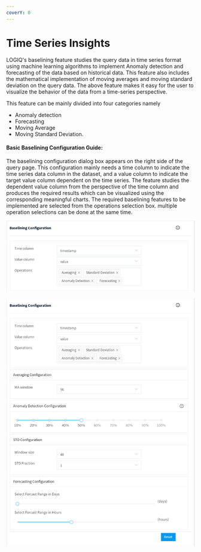 ```yaml
---
coverY: 0
---
```


# Time Series Insights

LOGIQ's baselining feature studies the query data in time series format using machine learning algorithms to implement Anomaly detection and forecasting of the data based on historical data. This feature also includes the mathematical implementation of moving averages and moving standard deviation on the query data. The above feature makes it easy for the user to visualize the behavior of the data from a time-series perspective.&#x20;

This feature can be mainly divided into four categories namely&#x20;

* Anomaly detection
* Forecasting
* Moving Average
* Moving Standard Deviation.

#### Basic Baselining Configuration Guide:

The baselining configuration dialog box appears on the right side of the query page. This configuration mainly needs a time column to indicate the time series data column in the dataset, and a value column to indicate the target value column dependent on the time series. The feature studies the dependent value column from the perspective of the time column and produces the required results which can be visualized using the corresponding meaningful charts. The required baselining features to be implemented are selected from the operations selection box. multiple operation selections can be done at the same time.



![](../../.gitbook/assets/basic3.png)

![](../../.gitbook/assets/basic2-edited.png)
